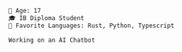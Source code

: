 
```diff 
🔞 Age: 17
🎓 IB Diploma Student
🌟 Favorite Languages: Rust, Python, Typescript

Working on an AI Chatbot
```
</p>


<div class="badges>
[![My Skills](https://skillicons.dev/icons?i=aws,bash,bootstrap,cpp,css,deno,express,github,githubactions,html,js,linux,mongodb,nextjs,postgres,postman,prisma,py,react,sqlite,supabase,svelte,tailwind,typescript,threejs)](https://skillicons.dev)
</div>

<style>
  .badges {
    justify-content: center;
    align-items: center;
  }
</style>
